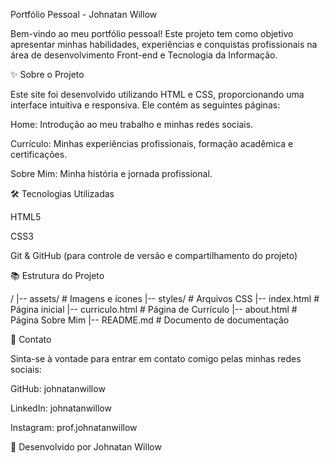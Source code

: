 Portfólio Pessoal - Johnatan Willow

Bem-vindo ao meu portfólio pessoal! Este projeto tem como objetivo apresentar minhas habilidades, experiências e conquistas profissionais na área de desenvolvimento Front-end e Tecnologia da Informação.

✨ Sobre o Projeto

Este site foi desenvolvido utilizando HTML e CSS, proporcionando uma interface intuitiva e responsiva. Ele contém as seguintes páginas:

Home: Introdução ao meu trabalho e minhas redes sociais.

Currículo: Minhas experiências profissionais, formação acadêmica e certificações.

Sobre Mim: Minha história e jornada profissional.

🛠 Tecnologias Utilizadas

HTML5

CSS3

Git & GitHub (para controle de versão e compartilhamento do projeto)

📚 Estrutura do Projeto

/
|-- assets/                 # Imagens e ícones
|-- styles/                 # Arquivos CSS
|-- index.html              # Página inicial
|-- curriculo.html          # Página de Currículo
|-- about.html              # Página Sobre Mim
|-- README.md               # Documento de documentação

👤 Contato

Sinta-se à vontade para entrar em contato comigo pelas minhas redes sociais:

GitHub: johnatanwillow

LinkedIn: johnatanwillow

Instagram: prof.johnatanwillow

🎨 Desenvolvido por Johnatan Willow

